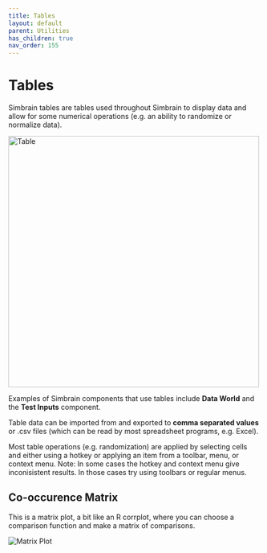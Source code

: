 ```yaml
---
title: Tables
layout: default
parent: Utilities
has_children: true
nav_order: 155
---
```


# Tables

Simbrain tables are tables used throughout Simbrain to display data and allow for some numerical operations (e.g. an ability to randomize or normalize data).


<img src="/assets/images/table.png" alt="Table" style="width:500px;"/>


Examples of Simbrain components that use tables include **Data World** and the **Test Inputs** component.

Table data can be imported from and exported to **comma separated values** or .csv files (which can be read by most spreadsheet programs, e.g. Excel).

Most table operations (e.g. randomization) are applied by selecting cells and either using a hotkey or applying an item from a toolbar, menu, or context menu. Note: In some cases the hotkey and context menu give inconisistent results. In those cases try using toolbars or regular menus.

## Co-occurence Matrix

This is a matrix plot, a bit like an R corrplot, where you can choose a comparison function and make a matrix of comparisons.

<img src="/assets/images/tableWithComparisons.png" alt="Matrix Plot"/>

